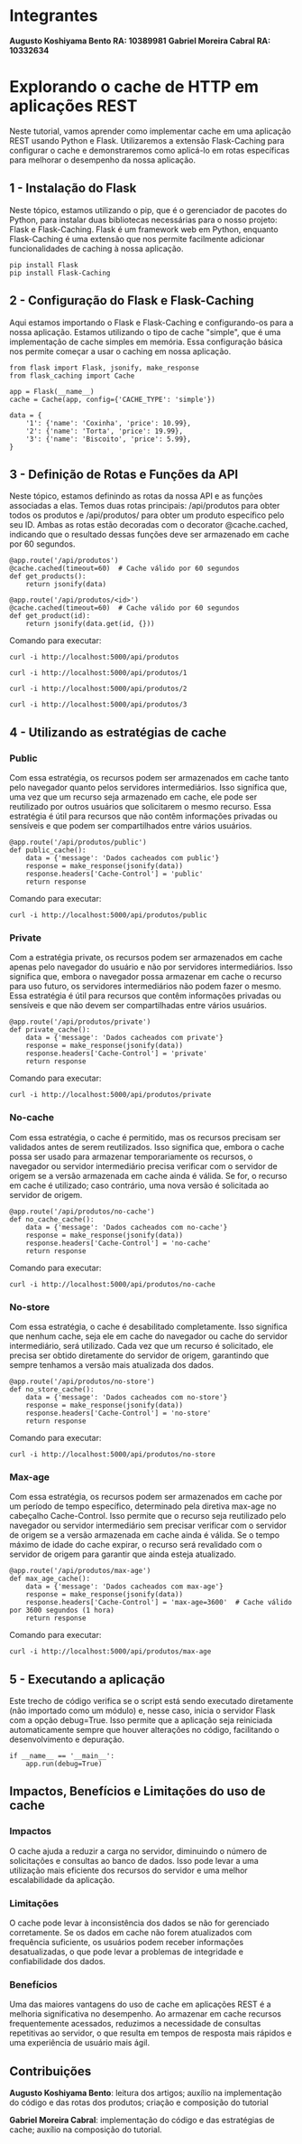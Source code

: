 # Integrantes 

**Augusto Koshiyama Bento RA: 10389981**
**Gabriel Moreira Cabral RA: 10332634**

# Explorando o cache de HTTP em aplicações REST

Neste tutorial, vamos aprender como implementar cache em uma aplicação REST usando Python e Flask. Utilizaremos a extensão Flask-Caching para configurar o cache e demonstraremos como aplicá-lo em rotas específicas para melhorar o desempenho da nossa aplicação.

## 1 - Instalação do Flask

Neste tópico, estamos utilizando o pip, que é o gerenciador de pacotes do Python, para instalar duas bibliotecas necessárias para o nosso projeto: Flask e Flask-Caching. Flask é um framework web em Python, enquanto Flask-Caching é uma extensão que nos permite facilmente adicionar funcionalidades de caching à nossa aplicação.

```
pip install Flask
pip install Flask-Caching
```

## 2 - Configuração do Flask e Flask-Caching

Aqui estamos importando o Flask e Flask-Caching e configurando-os para a nossa aplicação. Estamos utilizando o tipo de cache "simple", que é uma implementação de cache simples em memória. Essa configuração básica nos permite começar a usar o caching em nossa aplicação.

```
from flask import Flask, jsonify, make_response
from flask_caching import Cache

app = Flask(__name__)
cache = Cache(app, config={'CACHE_TYPE': 'simple'})

data = {
    '1': {'name': 'Coxinha', 'price': 10.99},
    '2': {'name': 'Torta', 'price': 19.99},
    '3': {'name': 'Biscoito', 'price': 5.99},
}
```

## 3 - Definição de Rotas e Funções da API

Neste tópico, estamos definindo as rotas da nossa API e as funções associadas a elas. Temos duas rotas principais: /api/produtos para obter todos os produtos e /api/produtos/<id> para obter um produto específico pelo seu ID. Ambas as rotas estão decoradas com o decorator @cache.cached, indicando que o resultado dessas funções deve ser armazenado em cache por 60 segundos.

```
@app.route('/api/produtos')
@cache.cached(timeout=60)  # Cache válido por 60 segundos
def get_products():
    return jsonify(data)

@app.route('/api/produtos/<id>')
@cache.cached(timeout=60)  # Cache válido por 60 segundos
def get_product(id):
    return jsonify(data.get(id, {}))
```

Comando para executar:

```
curl -i http://localhost:5000/api/produtos
```
```
curl -i http://localhost:5000/api/produtos/1
```
```
curl -i http://localhost:5000/api/produtos/2
```
```
curl -i http://localhost:5000/api/produtos/3
```

## 4 - Utilizando as estratégias de cache

### Public

Com essa estratégia, os recursos podem ser armazenados em cache tanto pelo navegador quanto pelos servidores intermediários. Isso significa que, uma vez que um recurso seja armazenado em cache, ele pode ser reutilizado por outros usuários que solicitarem o mesmo recurso. Essa estratégia é útil para recursos que não contêm informações privadas ou sensíveis e que podem ser compartilhados entre vários usuários.

```
@app.route('/api/produtos/public')
def public_cache():
    data = {'message': 'Dados cacheados com public'}
    response = make_response(jsonify(data))
    response.headers['Cache-Control'] = 'public'
    return response
```

Comando para executar:

```
curl -i http://localhost:5000/api/produtos/public
```

### Private

Com a estratégia private, os recursos podem ser armazenados em cache apenas pelo navegador do usuário e não por servidores intermediários. Isso significa que, embora o navegador possa armazenar em cache o recurso para uso futuro, os servidores intermediários não podem fazer o mesmo. Essa estratégia é útil para recursos que contêm informações privadas ou sensíveis e que não devem ser compartilhadas entre vários usuários.

```
@app.route('/api/produtos/private')
def private_cache():
    data = {'message': 'Dados cacheados com private'}
    response = make_response(jsonify(data))
    response.headers['Cache-Control'] = 'private'
    return response
```

Comando para executar:

```
curl -i http://localhost:5000/api/produtos/private
```

### No-cache

Com essa estratégia, o cache é permitido, mas os recursos precisam ser validados antes de serem reutilizados. Isso significa que, embora o cache possa ser usado para armazenar temporariamente os recursos, o navegador ou servidor intermediário precisa verificar com o servidor de origem se a versão armazenada em cache ainda é válida. Se for, o recurso em cache é utilizado; caso contrário, uma nova versão é solicitada ao servidor de origem.

```
@app.route('/api/produtos/no-cache')
def no_cache_cache():
    data = {'message': 'Dados cacheados com no-cache'}
    response = make_response(jsonify(data))
    response.headers['Cache-Control'] = 'no-cache'
    return response
```

Comando para executar:

```
curl -i http://localhost:5000/api/produtos/no-cache
```

### No-store

Com essa estratégia, o cache é desabilitado completamente. Isso significa que nenhum cache, seja ele em cache do navegador ou cache do servidor intermediário, será utilizado. Cada vez que um recurso é solicitado, ele precisa ser obtido diretamente do servidor de origem, garantindo que sempre tenhamos a versão mais atualizada dos dados.

```
@app.route('/api/produtos/no-store')
def no_store_cache():
    data = {'message': 'Dados cacheados com no-store'}
    response = make_response(jsonify(data))
    response.headers['Cache-Control'] = 'no-store'
    return response
```

Comando para executar:

```
curl -i http://localhost:5000/api/produtos/no-store
```

### Max-age

Com essa estratégia, os recursos podem ser armazenados em cache por um período de tempo específico, determinado pela diretiva max-age no cabeçalho Cache-Control. Isso permite que o recurso seja reutilizado pelo navegador ou servidor intermediário sem precisar verificar com o servidor de origem se a versão armazenada em cache ainda é válida. Se o tempo máximo de idade do cache expirar, o recurso será revalidado com o servidor de origem para garantir que ainda esteja atualizado.

```
@app.route('/api/produtos/max-age')
def max_age_cache():
    data = {'message': 'Dados cacheados com max-age'}
    response = make_response(jsonify(data))
    response.headers['Cache-Control'] = 'max-age=3600'  # Cache válido por 3600 segundos (1 hora)
    return response
```

Comando para executar:

```
curl -i http://localhost:5000/api/produtos/max-age
```

## 5 - Executando a aplicação

Este trecho de código verifica se o script está sendo executado diretamente (não importado como um módulo) e, nesse caso, inicia o servidor Flask com a opção debug=True. Isso permite que a aplicação seja reiniciada automaticamente sempre que houver alterações no código, facilitando o desenvolvimento e depuração.

```
if __name__ == '__main__':
    app.run(debug=True)
```

## Impactos, Benefícios e Limitações do uso de cache

### Impactos

O cache ajuda a reduzir a carga no servidor, diminuindo o número de solicitações e consultas ao banco de dados. Isso pode levar a uma utilização mais eficiente dos recursos do servidor e uma melhor escalabilidade da aplicação.

### Limitações

O cache pode levar à inconsistência dos dados se não for gerenciado corretamente. Se os dados em cache não forem atualizados com frequência suficiente, os usuários podem receber informações desatualizadas, o que pode levar a problemas de integridade e confiabilidade dos dados.

### Benefícios

Uma das maiores vantagens do uso de cache em aplicações REST é a melhoria significativa no desempenho. Ao armazenar em cache recursos frequentemente acessados, reduzimos a necessidade de consultas repetitivas ao servidor, o que resulta em tempos de resposta mais rápidos e uma experiência de usuário mais ágil.

## Contribuições

**Augusto Koshiyama Bento**: leitura dos artigos; auxílio na implementação do código e das rotas dos produtos; criação e composição do tutorial

**Gabriel Moreira Cabral**: implementação do código e das estratégias de cache; auxílio na composição do tutorial.



